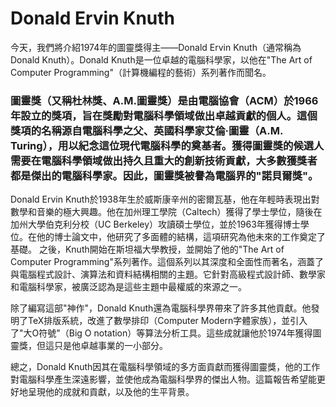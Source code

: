 # Donald Ervin Knuth

今天，我們將介紹1974年的圖靈獎得主——Donald Ervin Knuth（通常稱為Donald Knuth）。Donald Knuth是一位卓越的電腦科學家，以他在"The Art of Computer Programming"（計算機編程的藝術）系列著作而聞名。

### 圖靈獎（又稱杜林獎、A.M.圖靈獎）是由電腦協會（ACM）於1966年設立的獎項，旨在獎勵對電腦科學領域做出卓越貢獻的個人。這個獎項的名稱源自電腦科學之父、英國科學家艾倫·圖靈（A.M. Turing），用以紀念這位現代電腦科學的奠基者。獲得圖靈獎的候選人需要在電腦科學領域做出持久且重大的創新技術貢獻，大多數獲獎者都是傑出的電腦科學家。因此，圖靈獎被譽為電腦界的"諾貝爾獎"。

Donald Ervin Knuth於1938年生於威斯康辛州的密爾瓦基，他在年輕時表現出對數學和音樂的極大興趣。他在加州理工學院（Caltech）獲得了學士學位，隨後在加州大學伯克利分校（UC Berkeley）攻讀碩士學位，並於1963年獲得博士學位。在他的博士論文中，他研究了多面體的結構，這項研究為他未來的工作奠定了基礎。
之後，Knuth開始在斯坦福大學教授，並開始了他的"The Art of Computer Programming"系列著作。這個系列以其深度和全面性而著名，涵蓋了與電腦程式設計、演算法和資料結構相關的主題。它針對高級程式設計師、數學家和電腦科學家，被廣泛認為是這些主題中最權威的來源之一。

除了編寫這部"神作"，Donald Knuth還為電腦科學界帶來了許多其他貢獻。他發明了TeX排版系統，改進了數學排印（Computer Modern字體家族），並引入了"大O符號"（Big O notation）等算法分析工具。這些成就讓他於1974年獲得圖靈獎，但這只是他卓越事業的一小部分。

總之，Donald Knuth因其在電腦科學領域的多方面貢獻而獲得圖靈獎，他的工作對電腦科學產生深遠影響，並使他成為電腦科學界的傑出人物。這篇報告希望能更好地呈現他的成就和貢獻，以及他的生平背景。